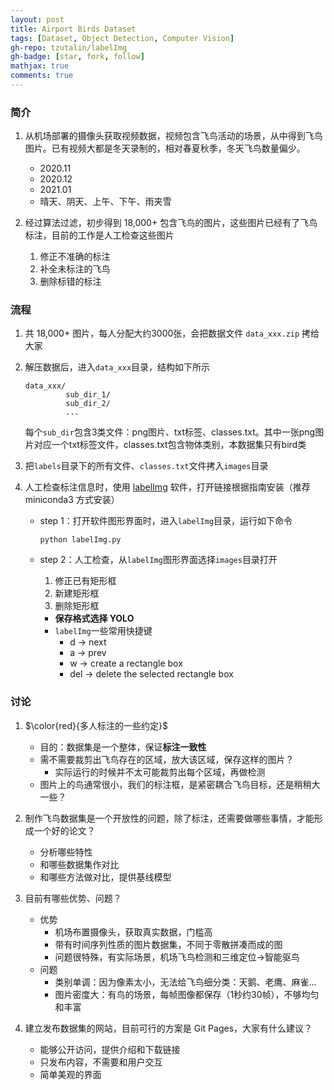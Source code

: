 ```yaml
---
layout: post
title: Airport Birds Dataset
tags: [Dataset, Object Detection, Computer Vision]
gh-repo: tzutalin/labelImg
gh-badge: [star, fork, follow]
mathjax: true
comments: true
---
```


### 简介
1. 从机场部署的摄像头获取视频数据，视频包含飞鸟活动的场景，从中得到飞鸟图片。已有视频大都是冬天录制的，相对春夏秋季，冬天飞鸟数量偏少。
    - 2020.11
    - 2020.12
    - 2021.01
    * 晴天、阴天、上午、下午、雨夹雪

2. 经过算法过滤，初步得到 18,000+ 包含飞鸟的图片，这些图片已经有了飞鸟标注，目前的工作是人工检查这些图片
    1. 修正不准确的标注
    2. 补全未标注的飞鸟
    3. 删除标错的标注

### 流程
1. 共 18,000+ 图片，每人分配大约3000张，会把数据文件 `data_xxx.zip` 拷给大家

3. 解压数据后，进入`data_xxx`目录，结构如下所示
    ```
    data_xxx/
             sub_dir_1/
             sub_dir_2/
             ...
    ```
    每个`sub_dir`包含3类文件：png图片、txt标签、classes.txt。其中一张png图片对应一个txt标签文件，classes.txt包含物体类别，本数据集只有bird类

4. 把`labels`目录下的所有文件、`classes.txt`文件拷入`images`目录

1. 人工检查标注信息时，使用 [labelImg](https://github.com/tzutalin/labelImg) 软件，打开链接根据指南安装（推荐 miniconda3 方式安装）
    * step 1：打开软件图形界面时，进入`labelImg`目录，运行如下命令
        ```
        python labelImg.py
        ```
    * step 2：人工检查，从`labelImg`图形界面选择`images`目录打开
        1. 修正已有矩形框
        2. 新建矩形框
        3. 删除矩形框
        
        - **保存格式选择 YOLO**
        - `labelImg`一些常用快捷键
            * d $\rightarrow$ next
            * a $\rightarrow$ prev
            * w $\rightarrow$ create a rectangle box
            * del $\rightarrow$ delete the selected rectangle box

### 讨论
1. $\color{red}{多人标注的一些约定}$
    - 目的：数据集是一个整体，保证**标注一致性**
    - 需不需要裁剪出飞鸟存在的区域，放大该区域，保存这样的图片？
        - 实际运行的时候并不太可能裁剪出每个区域，再做检测
    * 图片上的鸟通常很小，我们的标注框，是紧密耦合飞鸟目标，还是稍稍大一些？

1. 制作飞鸟数据集是一个开放性的问题，除了标注，还需要做哪些事情，才能形成一个好的论文？
    - 分析哪些特性
    - 和哪些数据集作对比
    - 和哪些方法做对比，提供基线模型

2. 目前有哪些优势、问题？
    * 优势
        - 机场布置摄像头，获取真实数据，门槛高
        - 带有时间序列性质的图片数据集，不同于零散拼凑而成的图
        - 问题很特殊，有实际场景，机场飞鸟检测和三维定位$\rightarrow$智能驱鸟
    * 问题
        - 类别单调：因为像素太小，无法给飞鸟细分类：天鹅、老鹰、麻雀...
        - 图片密度大：有鸟的场景，每帧图像都保存（1秒约30帧），不够均匀和丰富

2. 建立发布数据集的网站，目前可行的方案是 Git Pages，大家有什么建议？
    - 能够公开访问，提供介绍和下载链接
    - 只发布内容，不需要和用户交互
    - 简单美观的界面
